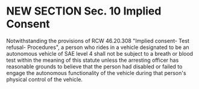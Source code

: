
# NEW SECTION Sec. 10 Implied Consent

Notwithstanding the provisions of RCW 46.20.308 "Implied consent- Test refusal- Procedures", a person who rides in a vehicle designated to be an autonomous vehicle of SAE level 4 shall not be subject to a breath or blood test within the meaning of this statute unless the arresting officer has reasonable grounds to believe that the person had disabled or failed to engage the autonomous functionality of the vehicle during that person's physical control of the vehicle.
